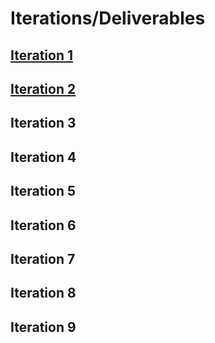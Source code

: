 # Iterations/Deliverables

## [Iteration 1](./#iteration-1)

## [Iteration 2](iteration-2.md#iteration-2-deliverables)

## Iteration 3

## Iteration 4

## Iteration 5

## Iteration 6

## Iteration 7

## Iteration 8

## Iteration 9





